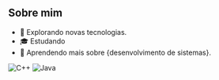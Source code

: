 

## Sobre mim
- 🤔 Explorando novas tecnologias.
- 🎓 Estudando 
- 🌱 Aprendendo mais sobre {desenvolvimento de sistemas}.

![C++](https://img.shields.io/badge/-C++-333333?style=flat&logo=C%2B%2B&logoColor=00599C)
![Java](https://img.shields.io/badge/-Java-333333?style=flat&logo=Java&logoColor=007396)
